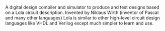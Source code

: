 A digital design compiler and simulator to produce and test designs based on a Lola circuit description. 
Invented by Niklaus Wirth (inventor of Pascal and many other languages) Lola is similar to other high-level circuit design languages like VHDL and Verilog except much simpler to learn and use.
